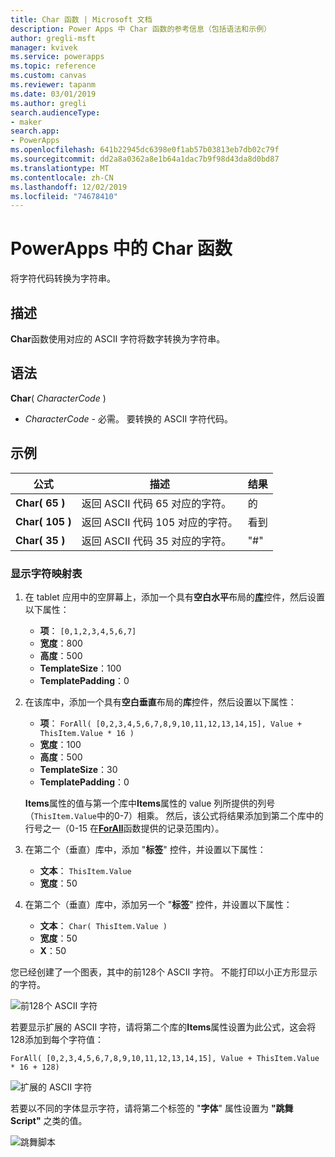 ```yaml
---
title: Char 函数 | Microsoft 文档
description: Power Apps 中 Char 函数的参考信息（包括语法和示例）
author: gregli-msft
manager: kvivek
ms.service: powerapps
ms.topic: reference
ms.custom: canvas
ms.reviewer: tapanm
ms.date: 03/01/2019
ms.author: gregli
search.audienceType:
- maker
search.app:
- PowerApps
ms.openlocfilehash: 641b22945dc6398e0f1ab57b03813eb7db02c79f
ms.sourcegitcommit: dd2a8a0362a8e1b64a1dac7b9f98d43da8d0bd87
ms.translationtype: MT
ms.contentlocale: zh-CN
ms.lasthandoff: 12/02/2019
ms.locfileid: "74678410"
---
```

# <a name="char-function-in-powerapps"></a>PowerApps 中的 Char 函数

将字符代码转换为字符串。

## <a name="description"></a>描述

**Char**函数使用对应的 ASCII 字符将数字转换为字符串。

## <a name="syntax"></a>语法

**Char**( *CharacterCode* )

- *CharacterCode* - 必需。 要转换的 ASCII 字符代码。

## <a name="examples"></a>示例

| 公式 | 描述 | 结果 |
| --- | --- | --- |
| **Char( 65 )** |返回 ASCII 代码 65 对应的字符。 |的 |
| **Char( 105 )** |返回 ASCII 代码 105 对应的字符。 |看到 |
| **Char( 35 )** |返回 ASCII 代码 35 对应的字符。 |"#" |

### <a name="display-a-character-map"></a>显示字符映射表

1. 在 tablet 应用中的空屏幕上，添加一个具有**空白水平**布局的[**库**](../controls/control-gallery.md)控件，然后设置以下属性：

    - **项**： `[0,1,2,3,4,5,6,7]`
    - **宽度**：800
    - **高度**：500
    - **TemplateSize**：100
    - **TemplatePadding**：0

1. 在该库中，添加一个具有**空白垂直**布局的**库**控件，然后设置以下属性：

    - **项**： `ForAll( [0,2,3,4,5,6,7,8,9,10,11,12,13,14,15], Value + ThisItem.Value * 16 )`
    - **宽度**：100
    - **高度**：500
    - **TemplateSize**：30
    - **TemplatePadding**：0

    **Items**属性的值与第一个库中**Items**属性的 value 列所提供的列号（`ThisItem.Value`中的0-7）相乘。 然后，该公式将结果添加到第二个库中的行号之一（0-15 在[**ForAll**](function-forall.md)函数提供的记录范围内）。

1. 在第二个（垂直）库中，添加 "**标签**" 控件，并设置以下属性：

    - **文本**： `ThisItem.Value`
    - **宽度**：50

1. 在第二个（垂直）库中，添加另一个 "**标签**" 控件，并设置以下属性：

    - **文本**： `Char( ThisItem.Value )`
    - **宽度**：50
    - **X**：50

您已经创建了一个图表，其中的前128个 ASCII 字符。 不能打印以小正方形显示的字符。

![前128个 ASCII 字符](media/function-char/chart-lower.png)

若要显示扩展的 ASCII 字符，请将第二个库的**Items**属性设置为此公式，这会将128添加到每个字符值：

`ForAll( [0,2,3,4,5,6,7,8,9,10,11,12,13,14,15], Value + ThisItem.Value * 16 + 128)`

![扩展的 ASCII 字符](media/function-char/chart-higher.png)

若要以不同的字体显示字符，请将第二个标签的 "**字体**" 属性设置为 **"跳舞 Script"** 之类的值。

![跳舞脚本](media/function-char/chart-higher-dancing-script.png)
